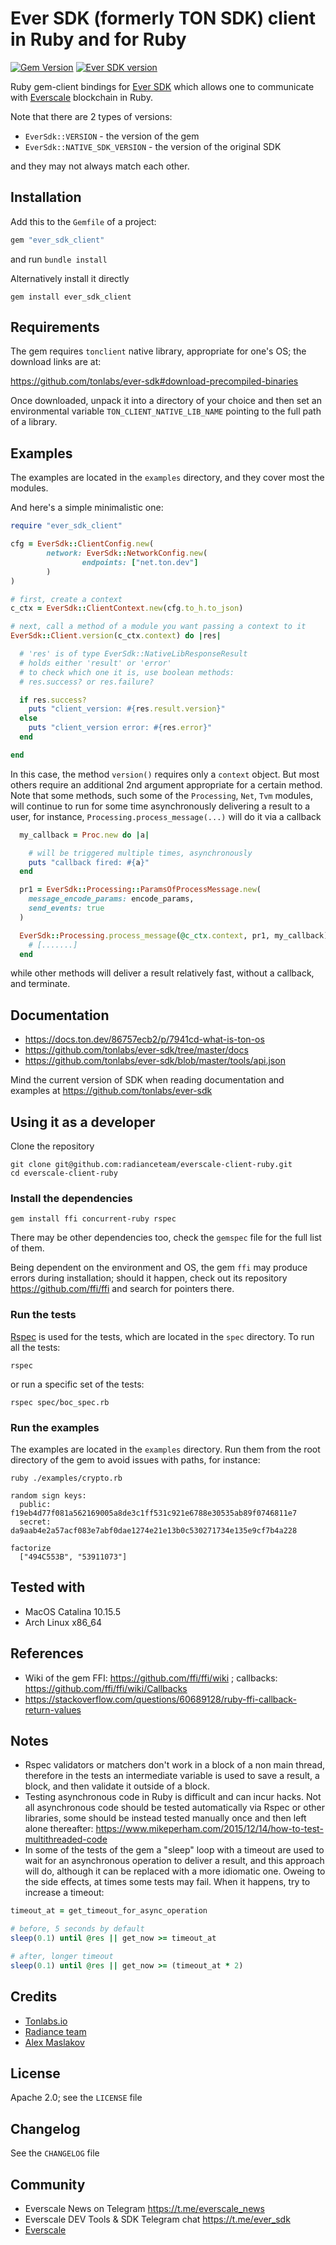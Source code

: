 # Ever SDK (formerly TON SDK) client in Ruby and for Ruby

[![Gem Version](https://badge.fury.io/rb/ton_sdk_client.svg)](https://rubygems.org/gems/ton_sdk_client)
[![Ever SDK version](https://img.shields.io/badge/Ever%20SDK%20version-1.35.1-green)](https://github.com/tonlabs/ever-sdk/tree/1.35.1)

Ruby gem-client bindings for [Ever SDK](https://github.com/tonlabs/ever-sdk) which allows one to communicate with [Everscale](https://everscale.network/) blockchain in Ruby.

Note that there are 2 types of versions:
  * `EverSdk::VERSION` - the version of the gem
  * `EverSdk::NATIVE_SDK_VERSION` - the version of the original SDK

and they may not always match each other.

## Installation

Add this to the `Gemfile` of a project:

```ruby
gem "ever_sdk_client"
```
and run `bundle install`

Alternatively install it directly

```shell
gem install ever_sdk_client
```

## Requirements

The gem requires `tonclient` native library, appropriate for one's OS; the download links are at:

https://github.com/tonlabs/ever-sdk#download-precompiled-binaries

Once downloaded, unpack it into a directory of your choice and then set an environmental variable `TON_CLIENT_NATIVE_LIB_NAME` pointing to the full path of a library.

## Examples

The examples are located in the `examples` directory, and they cover most the modules.

And here's a simple minimalistic one:

```ruby
require "ever_sdk_client"

cfg = EverSdk::ClientConfig.new(
        network: EverSdk::NetworkConfig.new(
                endpoints: ["net.ton.dev"]
        )
)

# first, create a context
c_ctx = EverSdk::ClientContext.new(cfg.to_h.to_json)

# next, call a method of a module you want passing a context to it
EverSdk::Client.version(c_ctx.context) do |res|

  # 'res' is of type EverSdk::NativeLibResponseResult
  # holds either 'result' or 'error'
  # to check which one it is, use boolean methods:
  # res.success? or res.failure?

  if res.success?
    puts "client_version: #{res.result.version}"
  else
    puts "client_version error: #{res.error}"
  end

end
```

In this case, the method `version()` requires only a `context` object. But most others require an additional 2nd argument appropriate for a certain method.
Note that some methods, such some of the `Processing`, `Net`, `Tvm` modules, will continue to run for some time asynchronously delivering a result to a user, for instance, `Processing.process_message(...)` will do it via a callback

```ruby
  my_callback = Proc.new do |a|

    # will be triggered multiple times, asynchronously
    puts "callback fired: #{a}"
  end

  pr1 = EverSdk::Processing::ParamsOfProcessMessage.new(
    message_encode_params: encode_params,
    send_events: true
  )

  EverSdk::Processing.process_message(@c_ctx.context, pr1, my_callback) do |a|
    # [.......]
  end
```

while other methods will deliver a result relatively fast, without a callback, and terminate.

## Documentation

  * https://docs.ton.dev/86757ecb2/p/7941cd-what-is-ton-os
  * https://github.com/tonlabs/ever-sdk/tree/master/docs
  * https://github.com/tonlabs/ever-sdk/blob/master/tools/api.json

Mind the current version of SDK when reading documentation and examples at https://github.com/tonlabs/ever-sdk

## Using it as a developer

Clone the repository

```
git clone git@github.com:radianceteam/everscale-client-ruby.git
cd everscale-client-ruby
```

### Install the dependencies
```
gem install ffi concurrent-ruby rspec
```
There may be other dependencies too, check the `gemspec` file for the full list of them.

Being dependent on the environment and OS, the gem `ffi` may produce errors during installation; should it happen, check out its repository https://github.com/ffi/ffi and search for pointers there.


### Run the tests

[Rspec](https://rspec.info/) is used for the tests, which are located in the `spec` directory. To run all the tests:

```
rspec
```

or run a specific set of the tests:

```
rspec spec/boc_spec.rb
```


### Run the examples

The examples are located in the `examples` directory. Run them from the root directory of the gem to avoid issues with paths, for instance:

```
ruby ./examples/crypto.rb

random sign keys:
  public: f19eb4d77f081a562169005a8de3c1ff531c921e6788e30535ab89f0746811e7
  secret: da9aab4e2a57acf083e7abf0dae1274e21e13b0c530271734e135e9cf7b4a228

factorize
  ["494C553B", "53911073"]
```


## Tested with

* MacOS Catalina 10.15.5
* Arch Linux x86_64

## References
  * Wiki of the gem FFI: https://github.com/ffi/ffi/wiki ; callbacks: https://github.com/ffi/ffi/wiki/Callbacks
  * https://stackoverflow.com/questions/60689128/ruby-ffi-callback-return-values

## Notes
  * Rspec validators or matchers don't work in a block of a non main thread, therefore in the tests an intermediate variable is used to save a result, a block, and then validate it outside of a block.
  * Testing asynchronous code in Ruby is difficult and can incur hacks. Not all asynchronous code should be tested automatically via Rspec or other libraries, some should be instead tested manually once and then left alone thereafter:
  https://www.mikeperham.com/2015/12/14/how-to-test-multithreaded-code
  * In some of the tests of the gem a "sleep" loop with a timeout are used to wait for an asynchronous operation to deliver a result, and this approach will do, although it can be replaced with a more idiomatic one. Oweing to the side effects, at times some tests may fail. When it happens, try to increase a timeout:

  ```ruby
  timeout_at = get_timeout_for_async_operation

  # before, 5 seconds by default
  sleep(0.1) until @res || get_now >= timeout_at

  # after, longer timeout
  sleep(0.1) until @res || get_now >= (timeout_at * 2)
  ```

## Credits

* [Tonlabs.io](https://tonlabs.io)
* [Radiance team](https://github.com/radianceteam)
* [Alex Maslakov](https://github.com/GildedHonour)

## License

Apache 2.0; see the `LICENSE` file

## Changelog

See the `CHANGELOG` file

## Community

* Everscale News on Telegram https://t.me/everscale_news
* Everscale DEV Tools & SDK Telegram chat https://t.me/ever_sdk
* [Everscale](https://everscale.network/)
